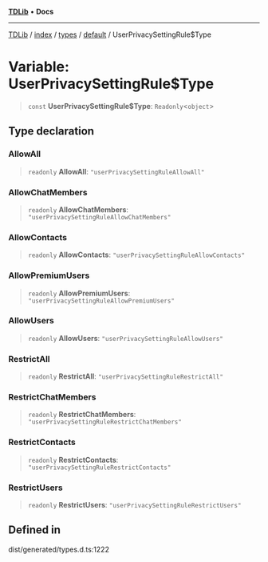 [**TDLib**](../../../../../../README.md) • **Docs**

***

[TDLib](../../../../../../modules.md) / [index](../../../../../README.md) / [types](../../../README.md) / [default](../README.md) / UserPrivacySettingRule$Type

# Variable: UserPrivacySettingRule$Type

> `const` **UserPrivacySettingRule$Type**: `Readonly`\<`object`\>

## Type declaration

### AllowAll

> `readonly` **AllowAll**: `"userPrivacySettingRuleAllowAll"`

### AllowChatMembers

> `readonly` **AllowChatMembers**: `"userPrivacySettingRuleAllowChatMembers"`

### AllowContacts

> `readonly` **AllowContacts**: `"userPrivacySettingRuleAllowContacts"`

### AllowPremiumUsers

> `readonly` **AllowPremiumUsers**: `"userPrivacySettingRuleAllowPremiumUsers"`

### AllowUsers

> `readonly` **AllowUsers**: `"userPrivacySettingRuleAllowUsers"`

### RestrictAll

> `readonly` **RestrictAll**: `"userPrivacySettingRuleRestrictAll"`

### RestrictChatMembers

> `readonly` **RestrictChatMembers**: `"userPrivacySettingRuleRestrictChatMembers"`

### RestrictContacts

> `readonly` **RestrictContacts**: `"userPrivacySettingRuleRestrictContacts"`

### RestrictUsers

> `readonly` **RestrictUsers**: `"userPrivacySettingRuleRestrictUsers"`

## Defined in

dist/generated/types.d.ts:1222
